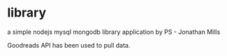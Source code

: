 # library
a simple nodejs mysql mongodb library application by PS - Jonathan Mills

Goodreads API has been used to pull data.
